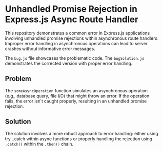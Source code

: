 # Unhandled Promise Rejection in Express.js Async Route Handler

This repository demonstrates a common error in Express.js applications involving unhandled promise rejections within asynchronous route handlers.  Improper error handling in asynchronous operations can lead to server crashes without informative error messages.

The `bug.js` file showcases the problematic code. The `bugSolution.js` demonstrates the corrected version with proper error handling.

## Problem

The `someAsyncOperation` function simulates an asynchronous operation (e.g., database query, file I/O) that might throw an error.  If the operation fails, the error isn't caught properly, resulting in an unhandled promise rejection.

## Solution

The solution involves a more robust approach to error handling: either using try...catch within async functions or properly handling the rejection using `.catch()` within the `.then()` chain.